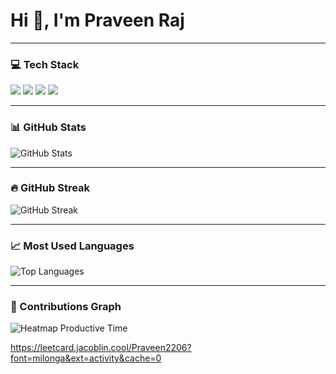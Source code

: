 <h1 align="left">Hi 👋, I'm Praveen Raj</h1>

---

### 💻 Tech Stack

<p align="left">
  <img src="https://img.shields.io/badge/c-purple?style=flat&logo=c&logoColor=white" />
  <img src="https://img.shields.io/badge/python-green?style=flat&logo=python&logoColor=white" />
  <img src="https://img.shields.io/badge/SQL-4479A1?style=flat&logo=sql&logoColor=white" />
  <img src="https://img.shields.io/badge/java-orange?style=flat&logo=java&logoColor=white" />
</p>

---

### 📊 GitHub Stats

<p align="left">
  <img src="https://github-readme-stats.vercel.app/api?username=Praveenraj2206&show_icons=true&theme=radical" alt="GitHub Stats" />
</p>

---

### 🔥 GitHub Streak

<p align="left">
  <img src="https://github-readme-streak-stats.herokuapp.com/?user=Praveenraj2206&theme=radical" alt="GitHub Streak" />
</p>

---

### 📈 Most Used Languages

<p align="left">
  <img src="https://github-readme-stats.vercel.app/api/top-langs/?username=Praveenraj2206&layout=compact&theme=radical" alt="Top Languages" />
</p>

---

### 🌱 Contributions Graph

<p align="left">
  <img src="https://github-profile-summary-cards.vercel.app/api/cards/productive-time?username=Praveenraj2206&theme=radical" alt="Heatmap Productive Time" />
</p>


https://leetcard.jacoblin.cool/Praveen2206?font=milonga&ext=activity&cache=0


